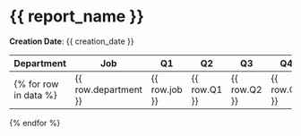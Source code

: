 # {{ report_name }}

**Creation Date**: {{ creation_date }}

| Department | Job | Q1 | Q2 | Q3 | Q4 |
|--------------|---------|----|----|----|----|
{% for row in data %}| {{ row.department }} | {{ row.job }} | {{ row.Q1 }} | {{ row.Q2 }} | {{ row.Q3 }} | {{ row.Q4 }} |
{% endfor %}
